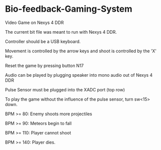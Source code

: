 # Bio-feedback-Gaming-System
Video Game on Nexys 4 DDR

The current bit file was meant to run with Nexys 4 DDR. 

Controller should be a USB keyboard. 

Movement is controlled by the arrow keys and shoot is controlled by the 'X' key. 

Reset the game by pressing button N17

Audio can be played by plugging speaker into mono audio out of Nexys 4 DDR

Pulse Sensor must be plugged into the XADC port (top row)

To play the game without the influence of the pulse sensor, turn sw<15> down.

BPM >= 80: Enemy shoots more projectiles

BPM >= 90: Meteors begin to fall

BPM >= 110: Player cannot shoot

BPM >= 140: Player dies.
